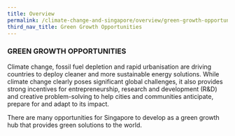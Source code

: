 ```yaml
---
title: Overview
permalink: /climate-change-and-singapore/overview/green-growth-opportunities
third_nav_title: Green Growth Opportunities
---
```


### GREEN GROWTH OPPORTUNITIES

Climate change, fossil fuel depletion and rapid urbanisation are driving countries to deploy cleaner and more sustainable energy solutions. While climate change clearly poses significant global challenges, it also provides strong incentives for entrepreneurship, research and development (R&D) and creative problem-solving to help cities and communities anticipate, prepare for and adapt to its impact.

There are many opportunities for Singapore to develop as a green growth hub that provides green solutions to the world.